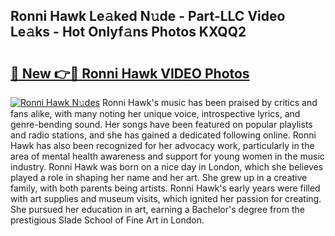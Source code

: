 ## Ronni Hawk Le𝚊ked N𝚞de - Part-LLC Video Le𝚊ks - Hot Onlyf𝚊ns Photos KXQQ2

# <h2><a href="http://ab4446.deff.icu/?id=Ronni+Hawk">🔗 New 👉🔴 Ronni Hawk VIDEO Photos</a></h2>

[![Ronni Hawk N𝚞des](https://i.imgur.com/rIISA9y.gif)](http://ab4446.deff.icu/?id=Ronni+Hawk)
Ronni Hawk's music has been praised by critics and fans alike, with many noting her unique voice, introspective lyrics, and genre-bending sound. Her songs have been featured on popular playlists and radio stations, and she has gained a dedicated following online. Ronni Hawk has also been recognized for her advocacy work, particularly in the area of mental health awareness and support for young women in the music industry. Ronni Hawk was born on a nice day in London, which she believes played a role in shaping her name and her art. She grew up in a creative family, with both parents being artists. Ronni Hawk's early years were filled with art supplies and museum visits, which ignited her passion for creating. She pursued her education in art, earning a Bachelor's degree from the prestigious Slade School of Fine Art in London.
